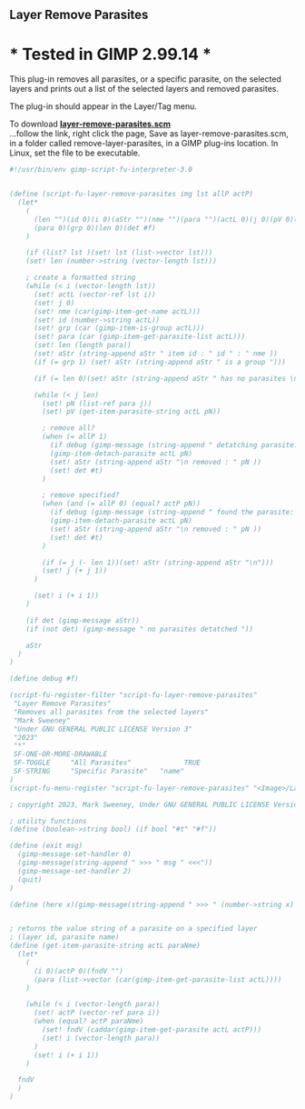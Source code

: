 ## Layer Remove Parasites

# * Tested in GIMP 2.99.14 *

This plug-in removes all parasites, or a specific parasite, on the selected layers and prints out a list of the selected layers and removed parasites.
  
The plug-in should appear in the Layer/Tag menu.  
  
To download [**layer-remove-parasites.scm**](https://raw.githubusercontent.com/script-fu/script-fu.github.io/main/plug-ins/layer-remove-parasites/layer-remove-parasites.scm)  
...follow the link, right click the page, Save as layer-remove-parasites.scm, in a folder called remove-layer-parasites, in a GIMP plug-ins location.  In Linux, set the file to be executable.
   
   
<!-- include-plugin "layer-remove-parasites" -->
```scheme
#!/usr/bin/env gimp-script-fu-interpreter-3.0


(define (script-fu-layer-remove-parasites img lst allP actP)
  (let*
    (
      (len "")(id 0)(i 0)(aStr "")(nme "")(para "")(actL 0)(j 0)(pV 0)(pN "")
      (para 0)(grp 0)(len 0)(det #f)
    )

    (if (list? lst )(set! lst (list->vector lst)))
    (set! len (number->string (vector-length lst)))

    ; create a formatted string
    (while (< i (vector-length lst))
      (set! actL (vector-ref lst i))
      (set! j 0)
      (set! nme (car(gimp-item-get-name actL)))
      (set! id (number->string actL))
      (set! grp (car (gimp-item-is-group actL)))
      (set! para (car (gimp-item-get-parasite-list actL)))
      (set! len (length para))
      (set! aStr (string-append aStr " item id : " id " : " nme ))
      (if (= grp 1) (set! aStr (string-append aStr " is a group ")))

      (if (= len 0)(set! aStr (string-append aStr " has no parasites \n\n")))

      (while (< j len)
        (set! pN (list-ref para j))
        (set! pV (get-item-parasite-string actL pN))

        ; remove all?
        (when (= allP 1)
          (if debug (gimp-message (string-append " detatching parasite: " pN)))
          (gimp-item-detach-parasite actL pN)
          (set! aStr (string-append aStr "\n removed : " pN ))
          (set! det #t)
        )

        ; remove specified?
        (when (and (= allP 0) (equal? actP pN))
          (if debug (gimp-message (string-append " found the parasite: " pN )))
          (gimp-item-detach-parasite actL pN)
          (set! aStr (string-append aStr "\n removed : " pN ))
          (set! det #t)
        )

        (if (= j (- len 1))(set! aStr (string-append aStr "\n")))
        (set! j (+ j 1))
      )

      (set! i (+ i 1))
    )

    (if det (gimp-message aStr))
    (if (not det) (gimp-message " no parasites detatched "))

    aStr
  )
)

(define debug #f)

(script-fu-register-filter "script-fu-layer-remove-parasites"
 "Layer Remove Parasites"
 "Removes all parasites from the selected layers"
 "Mark Sweeney"
 "Under GNU GENERAL PUBLIC LICENSE Version 3"
 "2023"
 "*"
 SF-ONE-OR-MORE-DRAWABLE
 SF-TOGGLE     "All Parasites"             TRUE
 SF-STRING     "Specific Parasite"   "name"
)
(script-fu-menu-register "script-fu-layer-remove-parasites" "<Image>/Layer/Tag")

; copyright 2023, Mark Sweeney, Under GNU GENERAL PUBLIC LICENSE Version 3

; utility functions
(define (boolean->string bool) (if bool "#t" "#f"))

(define (exit msg)
  (gimp-message-set-handler 0)
  (gimp-message(string-append " >>> " msg " <<<"))
  (gimp-message-set-handler 2)
  (quit)
)

(define (here x)(gimp-message(string-append " >>> " (number->string x) " <<<")))


; returns the value string of a parasite on a specified layer
; (layer id, parasite name)
(define (get-item-parasite-string actL paraNme)
  (let*
    (
      (i 0)(actP 0)(fndV "")
      (para (list->vector (car(gimp-item-get-parasite-list actL))))
    )

    (while (< i (vector-length para))
      (set! actP (vector-ref para i))
      (when (equal? actP paraNme)
        (set! fndV (caddar(gimp-item-get-parasite actL actP)))
        (set! i (vector-length para))
      )
      (set! i (+ i 1))
    )

  fndV
  )
)

```
